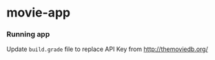 # movie-app

### Running app

Update `build.grade` file to replace API Key from http://themoviedb.org/
